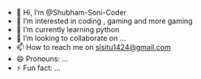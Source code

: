 - 👋 Hi, I’m @Shubham-Soni-Coder
- 👀 I’m interested in coding , gaming and more gaming
- 🌱 I’m currently learning python 
- 💞️ I’m looking to collaborate on ...
- 📫 How to reach me on slsitu1424@gmail.com
- 😄 Pronouns: ...
- ⚡ Fun fact: ...

<!---
Shubham-Soni-Coder/Shubham-Soni-Coder is a ✨ special ✨ repository because its `README.md` (this file) appears on your GitHub profile.
You can click the Preview link to take a look at your changes.
--->
